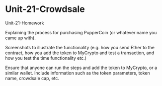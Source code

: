 # Unit-21-Crowdsale
Unit-21-Homework


Explaining the process for purchasing PupperCoin (or whatever name you came up with).

Screenshots to illustrate the functionality 
(e.g. how you send Ether to the contract, how you add the token to MyCrypto and test a transaction, and how you test the time functionality etc.)

Ensure that anyone can run the steps and add the token to MyCrypto, or a similar wallet.
Include information such as the token parameters, token name, crowdsale cap, etc.